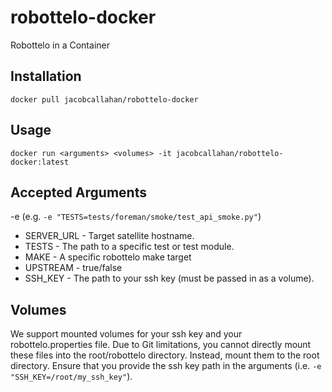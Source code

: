 # robottelo-docker
Robottelo in a Container

Installation
------------
```docker pull jacobcallahan/robottelo-docker```

Usage
-----
```docker run <arguments> <volumes> -it jacobcallahan/robottelo-docker:latest```

Accepted Arguments
------------------
-e  (e.g. ```-e "TESTS=tests/foreman/smoke/test_api_smoke.py"```)
 * SERVER_URL - Target satellite hostname.
 * TESTS - The path to a specific test or test module.
 * MAKE - A specific robottelo make target
 * UPSTREAM - true/false
 * SSH_KEY - The path to your ssh key (must be passed in as a volume).

Volumes
-------
We support mounted volumes for your ssh key and your robottelo.properties file.
Due to Git limitations, you cannot directly mount these files into the
root/robottelo directory. Instead, mount them to the root directory.
Ensure that you provide the ssh key path in the arguments
(i.e. ```-e "SSH_KEY=/root/my_ssh_key"```).
